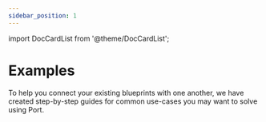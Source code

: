 ```yaml
---
sidebar_position: 1
---
```


import DocCardList from '@theme/DocCardList';

# Examples

To help you connect your existing blueprints with one another, we have created step-by-step guides for common use-cases you may want to solve using Port.  

<DocCardList/>